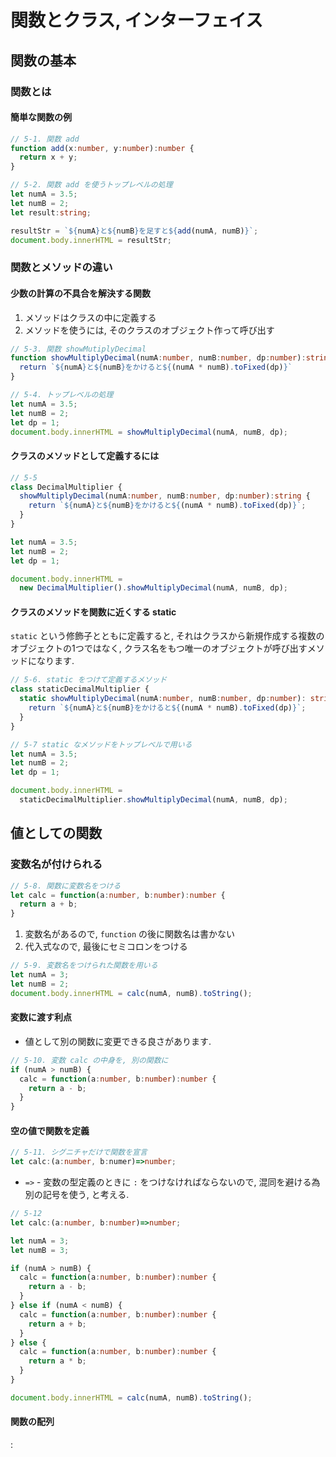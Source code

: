 # 関数とクラス, インターフェイス
## 関数の基本
### 関数とは
#### 簡単な関数の例

```ts
// 5-1. 関数 add
function add(x:number, y:number):number {
  return x + y;
}
```

```ts
// 5-2. 関数 add を使うトップレベルの処理
let numA = 3.5;
let numB = 2;
let result:string;

resultStr = `${numA}と${numB}を足すと${add(numA, numB)}`;
document.body.innerHTML = resultStr;
```

### 関数とメソッドの違い
#### 少数の計算の不具合を解決する関数

1. メソッドはクラスの中に定義する
2. メソッドを使うには, そのクラスのオブジェクト作って呼び出す

```ts
// 5-3. 関数 showMutiplyDecimal
function showMultiplyDecimal(numA:number, numB:number, dp:number):string {
  return `${numA}と${numB}をかけると${(numA * numB).toFixed(dp)}`
}
```

```ts
// 5-4. トップレベルの処理
let numA = 3.5;
let numB = 2;
let dp = 1;
document.body.innerHTML = showMultiplyDecimal(numA, numB, dp);
```

#### クラスのメソッドとして定義するには

```ts
// 5-5
class DecimalMultiplier {
  showMultiplyDecimal(numA:number, numB:number, dp:number):string {
    return `${numA}と${numB}をかけると${(numA * numB).toFixed(dp)}`;
  }
}

let numA = 3.5;
let numB = 2;
let dp = 1;

document.body.innerHTML = 
  new DecimalMultiplier().showMultiplyDecimal(numA, numB, dp);
```

#### クラスのメソッドを関数に近くする static
`static` という修飾子とともに定義すると, それはクラスから新規作成する複数のオブジェクトの1つではなく,
クラス名をもつ唯一のオブジェクトが呼び出すメソッドになります.

```ts
// 5-6. static をつけて定義するメソッド
class staticDecimalMultiplier {
  static showMultiplyDecimal(numA:number, numB:number, dp:number): string {
    return `${numA}と${numB}をかけると${(numA * numB).toFixed(dp)}`;
  }
}
```

```ts
// 5-7 static なメソッドをトップレベルで用いる
let numA = 3.5;
let numB = 2;
let dp = 1;

document.body.innerHTML = 
  staticDecimalMultiplier.showMultiplyDecimal(numA, numB, dp);
```

## 値としての関数
### 変数名が付けられる

```ts
// 5-8. 関数に変数名をつける
let calc = function(a:number, b:number):number {
  return a + b;
}
```

1. 変数名があるので, `function` の後に関数名は書かない
2. 代入式なので, 最後にセミコロンをつける

```ts
// 5-9. 変数名をつけられた関数を用いる
let numA = 3;
let numB = 2;
document.body.innerHTML = calc(numA, numB).toString();
```

#### 変数に渡す利点
- 値として別の関数に変更できる良さがあります.
```ts
// 5-10. 変数 calc の中身を, 別の関数に
if (numA > numB) {
  calc = function(a:number, b:number):number {
    return a - b;
  }
}
```

#### 空の値で関数を定義

```ts
// 5-11. シグニチャだけで関数を宣言
let calc:(a:number, b:numer)=>number;
```
- `=>` - 変数の型定義のときに `:` をつけなければならないので, 混同を避ける為別の記号を使う, と考える.

```ts
// 5-12 
let calc:(a:number, b:number)=>number;

let numA = 3;
let numB = 3;

if (numA > numB) {
  calc = function(a:number, b:number):number {
    return a - b;
  }
} else if (numA < numB) {
  calc = function(a:number, b:number):number {
    return a + b;
  }
} else {
  calc = function(a:number, b:number):number {
    return a * b;
  }
}

document.body.innerHTML = calc(numA, numB).toString();
```

#### 関数の配列
:


